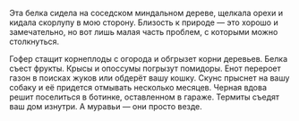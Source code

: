 ﻿---
layout: post
images: [ 2020-10-12.jpg ]
---

Эта белка сидела на соседском миндальном дереве, щелкала орехи и кидала скорлупу в мою сторону. Близость к природе — это хорошо и замечательно, но вот лишь малая часть проблем, с которыми можно столкнуться. 
 
Гофер стащит корнеплоды с огорода и обгрызет корни деревьев. Белка съест фрукты. Крысы и опоссумы погрызут помидоры. Енот перероет газон в поисках жуков или обдерёт вашу кошку. Скунс прыснет на вашу собаку и её придется отмывать несколько месяцев. Черная вдова решит поселиться в ботинке, оставленном в гараже. Термиты съедят ваш дом изнутри. А муравьи — они просто везде.